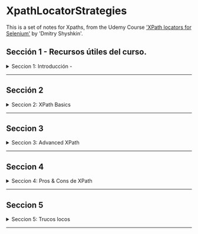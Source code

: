 # XpathLocatorStrategies

This is a set of notes for Xpaths, from the Udemy Course ['XPath locators for Selenium'](https://www.udemy.com/course/xpath-locators-for-selenium/) by 'Dmitry Shyshkin'.

## Sección 1 - Recursos útiles del curso.

<details>

<summary> Seccion 1: Introducción - </summary>

<details>

<summary>Páginas Web</summary>

1. [Test Login](https://practicetestautomation.com/practice-test-login/)
2. [Test Exceptions](https://practicetestautomation.com/practice-test-exceptions/)
3. [GitHub Repo - XPath-locators-for-Selenium](https://github.com/dimashyshkin/XPath-locators-for-Selenium)

</details>

<details>

<summary>Plugins para facilitar la vida.</summary>

1. FireFox

   - xPath Finder

2. Chrome
   - Ranorex Selocity
   - SelectorsHub
   - CSS and XPath checker
   - Relative Xpath Helper
   - TruePath
   - Chro Path
   - Selectors Hub - XPath helper

</details>

### Shortcuts de Teclado

<details>

<summary>TRUCOS</summary>

En el explorador Google CHROME:

1. Abrir el Inspector de Elementos, para ver el Document Object Model (DOM).

   1. > CTRL + SHIFT + I
   2. > F12
   3. > Click Derecho > Inspeccionar

2. Abrir directamente abre el Selector de WebElements en el DOM.
   1. > CTRL + SHIFT + C
   2. > CTRL + F - Abre un buscador para validar Xaths

</details>

</details>

---

## Sección 2

<details>

<summary>Seccion 2: XPath Basics</summary>

### Xpath Meaning

<details>

<summary>Xpath significa</summary>

XML Path  Language it's a Query Language for selecting **nodes** from a XML document.

</details>

### XPATH Formula:

<details>

<summary>Xpath explicado</summary>

```
//tag[@attribute="value"]
```

</details>

### Estrategias de localización:

<details>

<summary>9 estrategias de localizacion</summary>

1. By locator = By.id("id_del_elemento");

2. By locator_name = By.name("name_elemnt");

3. By locator_className = By.className("clase_elemento");

4. By locator_tagName = By.tagName("tag");

5. By locator_linktext = By.linkText("texto_link");

6. By locator_partialLinkText = By.partialLinkText("parte_texto");

7. By locator_cssSelector = By.cssSelector("input[name='q']");

8. By locator_Xpath = By.xpath("//input[@name='q']");

9. JavaScript

```
JavascriptExecutor js = (JavascriptExecutor) driver;

WebElement searchBox = (WebElement)js.executeScript("return document.getElementsByName('q')[0]");
```

</details>

### Inspector de Elementos

<details>

<summary>Todo es relativo</summary>

- Usando el elemento 'Submit', hacia arriba, tiene 2 'hermanos' y 1 'padre.

![alt text](image-13.png)

- Usando el 'Form', hacia abajo, tiene 3 hijos.


![alt text](image-15.png)


</details>

### Terminlogía de los XPaths

<details>

<summary>Conceptos</summary>

1. Tipos de **nodos** en Xpath:
   - Element
   - Attribute
   - Text
   - Document
   - etc..
2. **Atomic Values**:
   - Nodos SIN hijos ni Padres.
3. **Relaciones** entre Nodos:
   - Padre
   - Hijo
   - Hermano
   - Ancestro
   - Descendiente
4. Tipos de XPath:
   1. Absolutos
      - Manera directa de localizar un elemento
      - Comienzan desde el Origen del DOM.
      - No son robustos ni confiables  (se arruinan con cualquier cambio en la página antes de nuestro elemento)
   2. Relativos (los que debemos usar)
      - Comienzan desde un Nodo que nosotros elegimos.
      - Mas cortos y fáciles de leer.
      - Estrategia de localización mas robusta.

</details>

### Sintaxis Básica de XPath

<details>

<summary>XPath Relativo e Hijo</summary>

- Tenemos un elemento 'PADRE' tipo 'Div' con un 'Id'

  - Dentro tiene otras cosas, pero las que nos interesa es el INPUT

- Elemento PADRE, usado como `XPath Relativo` o referencia:

```
//div[@id='row2']
```

![alt text](image-2.png)

- Con este punto de partida, nos dirigimos al elemento HIJO, el único tipo `INPUT`.
- Como no hay otro similar, el XPath queda:

```
//div[@id='row2']/input
```

![alt text](image-3.png)

</details>

### Diferencia entre '/' vs '//' vs './' vs '..//'

<details>

<summary>Diferencias clave en Nodos</summary>

---

1.  / - una diagonal
    - Usado al inicio del XPath, selecciona un elemento RAÍZ.
    - Usado para crear XPaths Absolutos
    - Abreviación de 'Child Node' - Nodo Hijo

#### Ejemplo 1:

```
/HTML/Body
```

El elemento raíz `HTML` contiene 2 hijos, `HEAD`y `BODY`

![alt text](image-4.png)

---

2.  // - doble diagonal

    - Abreviatura de 'descendiente' o 'Self Node'.
    - Para 'XPaths Relativos'
    - Selecciona un elemento en cualquier lugar de la página.

#### Ejemplo 2:

- Usando un elemento relativo, vamos buscando todos los elementos hijos en el árbol del DOM hasta encontrar los de tipo 'INPUT'.

- En este caso son 2 distintos.

```
//div[@id='rows']/div/div/input
```

![alt text](image-5.png)

**NOTA:** podemos `anidar` NODOS RELATIVOS para usar el Nodo Padre como nuevo RAIZ.

El XPath anterior, se puede reescribir como

```
//div[@id='rows']//input
```

Obteniendo el mismo resultado:

- **Dentro** del DIV element con ID = 'rows' (`Nodo Relativo`), **BUSCA** en cualquier lugar **elementos descendiente** con TAG tipo `INPUT`.

![alt text](image-6.png)

---

3. Uso de .// con 'Context Element'

- Este necesita un 'Context Element' en SELENIUM para funcionar, de otro modo no hace nada en el Navegador.
- Este es el código

```java
package com.practicetestautomation;

import java.util.List;

import org.openqa.selenium.By;
import org.openqa.selenium.WebElement;
import org.openqa.selenium.support.ui.ExpectedConditions;
import org.openqa.selenium.support.ui.WebDriverWait;
import org.testng.Assert;
import org.testng.annotations.Test;

public class RelativeXpathTests extends BaseTest {

	private String url = "https://practicetestautomation.com/practice-test-exceptions/";

	@Test(priority = 1)
	public void relativeXpathTest() {
		driver.get(url);

		// Find and click 'Add' button to add second row
		WebElement addButton = driver.findElement(By.id("add_btn"));
		addButton.click();

		// Use Explicit wait to wait for the second row to be visible
		WebDriverWait wait = new WebDriverWait(driver, 15);
		wait.until(ExpectedConditions.visibilityOfElementLocated(By.xpath("//div[@id='row2']")));

		// Get list of all rows
		List<WebElement> rows = driver.findElements(By.xpath("//div[@id='row2']/*[@id='save_btn']"));

		String actualText = null;

		// Iterate over each row in the list - this 'row' are the CONTEXT ELEMENT
		for (WebElement row : rows) {
			// Get text from label element for each 'row'
			String label = row.findElement(By.xpath(".//label")).getText(); // Look for //label inside CONTEXT ELEMENT
			System.out.println("Label text is: " + label);

			if (label.equals("Row 2")) {
				// If label equals Row 2, type Sushi into input field
				System.out.println("Typing 'sushi' into input field");
				row.findElement(By.xpath(".//input")).sendKeys("Sushi"); // Look for //label inside CONTEXT ELEMENT

				// Save new value by pushing Save button
				driver.findElement(By.xpath("//div[@id='row2']/*[@id='save_btn']")).click();

				// Get new value to use in the assertion
				actualText = row.findElement(By.xpath(".//input")).getAttribute("value"); // Look for //input inside CONTEXT ELEMENT
				break;
			}
		}
		Assert.assertEquals(actualText, "Sushi");
	}
}
```

</details>

### Diferencia entre 'Position' e 'Index'

<details>

<summary>XPath con múltiples resultados, y los métodos para definir elementos.</summary>

- Cuando encontramos una página que nos arroja varios resultados para un XPath, requerimos definir cuál es el elemento que queremos.

- Por ejemplo, en la página bajo prueba, si elegimos un elemento `H5` nos encuentra 6 resultados.

- `NOTA`: En los XPaths, los índices comienzan en '1', no en 'CERO' como los lenguajes de programación.

```
//H5
```

![alt text](image-7.png)


</details>


---


<details>

<summary>INDEX</summary>

- Un Índice XPath comienza en '1'

```
//H5[2]
```

- Para elegir un único elemento XPath, debemos encerrar entre `paréntesis cuadrados` la dirección del elemento.

![alt text](image-8.png)


- Para XPaths con `atributos`, se debe encerrar entre `paréntesis` el XPath completo y al final entre `corchetes` se coloca el índice.

```
(//div[@class='row'])[2]
```

![alt text](image-20.png)

---

- Ahora, digamos que dentro de este elemento, queremos el botón `REMOVE`. 
- Podemos usar la búsqueda de elementos hijos de este elemento.

```
(//div[@class='row'])[2]/button[3]
```

![alt text](image-21.png)

- Pero, podemos mejorar el XPath, teniendo en cuenta una consideración del método `INDEX`.

- `OJO` : si escribimos este comando, nos dará como resultado que efectivamente encontró los 6 botones, que coinciden con el criterio de búsqueda:

![alt text](image-23.png)

```
//div[@class='row']/button
```

![alt text](image-22.png)


- `PERO` si ponemos los corchetes, NO va encontrar nuestro elemento.

```
//div[@class='row']/button[6]
```

- Por que, XPath va a buscar dentro del `PRIMER` elemento que cumpla la condición de ser DIV y tener clase ROW, el sexto elemento tipo BUTTON.

- Y sabemos por el DOM que sólo contiene 3 elementos.

- La sintaxis correcta, es nuevamente, envolver TODO el XPath entre `paréntesis` para que PRIMERO busque TODOS los elementos tipo BUTTON dentro de TODOS los DIV con clase ROW.



```
(//div[@class='row']/button)[6]
```

- Y ahora sí, encontrados TODOS, elegir ya sea el último, o el índice '6'.

![alt text](image-24.png)



```
(//div[@class='row']/button)[last()]
```

- De esta manera, encerrando entre paréntesis todo el XPath para buscar primero todos los elementos, también funciona el truco del comando 'last()'.

</details>



---

<details>

<summary>position()</summary>

- Así como el Index, el comando `[position()=X]` también arroja un único elemento XPath por `punteros`.

```
//H5[position()=3]
```

- Si hacen lo mismo, ¿para qué sirve?

![alt text](image-9.png)

Por que, a diferencia de INDEX, con `POSITION` podemos jugar con los `punteros`.

![alt text](image-10.png)

---

---


- Imaginemos que por alguna razón NO necesitamos el primer resultado, sólo los que dicen 'Test Case X: ...'

- SABIENDO que el elemento que NO queremos está en la `primera posición`, podemos excluirlo de la búsqueda con XPath.


```
//H5[position()!=1]
```

- De esta manera podemos elegir todos los elementos `H5`, excluyendo el primero, y ahora únicamente encontrará 5 elementos.

![alt text](image-16.png)

- `POSITION`es un método versátil, con el que podemos conseguir el mismo resultado combinando los operadores.

![alt text](image-17.png)

</details>


---

<details>

<summary>last()</summary>

- Si no sabemos el número de elementos, pero estamos seguros de que el que necesitamos es el último, podemos usar `LAST` como comando.

```
//H5[last()]
```

- Y seleccionará el último elemento del tipo que le indiquemos:

![alt text](image-18.png)

- Siendo posible además, elegir en reversa desde esa posición, similar al sistema de `arrays`de Python.

```
//H5[last()-1]
```


![alt text](image-19.png)


</details>

### XPaths Functions - TEXT

---

<details>

<summary>text()</summary>

- La fórmula para encontrar un elemento por su TEXTO es:

```
//tag[text()='value']
```

- PERO, se debe escribir el texto COMPLETO tal cual aparece en el DOM.

```
//h5[text()='Create list of your favorite foods']
```

![alt text](image-25.png)

- Otra manera de lograr el mismo resultado es:

```
//h5[normalize-space()='Create list of your favorite foods']
```

- Funciona para cualquier tipo de elemento que contenga TEXTO.

```
//a[text()='Selenium WebDriver with Java for beginners program']
```

![alt text](image-26.png)

</details>

---

### XPath Functions - contains

<details>

<summary>contains()</summary>

- Permite seleccionar un elemento por el contenido `parcial` de un `atributo` en el DOM.
- Esta función es útil para `elementos parcialmente dinámicos`.


Por ejemplo, si un ID tiene valores `parcialmente dinámicos`.

![alt text](image-27.png)

- La fórmula es:

```
//tag[contains(@attribute,'partial value')]
```

![alt text](image-28.png)


- También es útil con, por ejemplo, `etiquetas` tipo `CLASS` que contienen atributos muy largos.
- Podemos encontrar el mismo elemento sin necesidad de escribir todo el `valor`.

```
//body[contains(@class,'page-template-test_exceptions')]
```

![alt text](image-29.png)

- También podemos encontrar varios elementos que comparten cierta característica.

```
id="edit_btn"
id="save_btn"
id="add_btn"
```

![alt text](image-30.png)

```
$x("//button[contains(@id,'_btn')]")
```

![alt text](image-31.png)

- Finalmente, podemos encontrar un elemento por su `texto parcial` usando XPath.
- En lugar del atributo, usamos la función `text` dentro de `contains` de la siguiente manera.

![alt text](image-32.png)

- Escribimos sólo una parte del texto del elemento.

```
$x("//p[contains(text(),'This page is created')]")
```

![alt text](image-33.png)

- FIN

</details>

---

### XPath Function - Starts with

<details>

<summary>starts-with()</summary>

- Esta función es similar a `contains()`, pero es mas específica en su sintaxis.
- Requiere, como su nombre lo indica, únicamente el inicio del `valor` del `atributo`.
- La fórmula es:

```
//tag[starts-with(@attribute,'beginning')]
```

Por ejemplo, para el elemento:

![alt text](image-34.png)

- Con código HTML:

```
 <input type="text" class="input-field" value="Pizza" disabled="true">
```

- Podemos usar el `valor` del  `atributo` 'CLASS'
- Y el XPath con la función `starts-with()` quedaría de la siguiente manera:

```
//input[starts-with(@class,'input')]
```

![alt text](image-35.png)

- De la misma manera que con `contains()`, podemos usar esta función para encontrar `TEXTO`.

![alt text](image-36.png)

- Por ejemplo, para este elemento, podemos usar el siguiente XPath.

```
//p[starts-with(text(),'This page')]
```

![alt text](image-37.png)

</details>

---

### XPath Function - NOT

<details>

<summary>not()</summary>

- La fórmula es muy sencilla:

```
//tag[not(anything we learned before)]
```

- Busca todos los elementos que cumplan la condición, PERO IGNORA el que te estoy definiiendo.

![alt text](image-38.png)

- Por ejemplo, si buscamos únicamente la etiqueta `botón` encontraremos 5 resultados:

![alt text](image-39.png)

- Si elegimos uno en particular, el resulado es ese botón:

```
//button[@id='edit_btn']
```

![alt text](image-40.png)

---

- Ahora, si usamos la función `not()`, el resultado son los 5 elementos originales, `excepto` el que definimos.

```
//button[not(@id='edit_btn')]
```

![alt text](image-41.png)


---

- Podemos excluir cualquier elemento, con cualquier método que aprendimos:

```
//H5
```

- Recordemos que en el ejercicio del `position()` exlcuímos el primer elemento.

- Eso, también se puede lograr con la función `not()` de varias maneras.

```
//H5[not(position()=1)]
//H5[not(text()='Create list of your favorite foods')]
//H5[not(contains(text(),'favorite foods))]
```

![alt text](image-42.png)

</details>



</details>

---

## Seccion 3

<details>

<summary>Seccion 3: Advanced XPath</summary>

---

### Operador - OR

<details>

<summary>or</summary>

- A veces, un mismo loclaizador se necesita escribir distinto dependiendo del navegador.

![alt text](image-45.png)

- Para esto, existen distintos operadores de XPath, pero sólo `OR` y `AND` son útiles en Automation.

![alt text](image-44.png)

- Con estas herramientas, podemos hacer estrategias de localización complejas.

- Por ejemplo, de nuestra página muestra, podemos elegir múltiples elementos.

```
//button[@name='Add']
```

![alt text](image-46.png)

```
//button[@name='Remove']
```

![alt text](image-47.png)

- En la página, en total, hay 8 botones:

![alt text](image-48.png)

- Entonces, si ambos comparten `etiqueta` para elegir `ambos` debemos agrupar el `predicado` del XPath.

```
//button[@name='Add' or @name='Remove']
```

- Podemos usar cualquier atributo del Xpath para la función.

```
//button[@name='Add' or @id='remove_btn']
```



</details>

---

### Operador - AND

<details>

<summary>and</summary>

- Cuando necesitamos definir exactamente la unicidad de un elemento web, entonces debemos añadir condiciones para su cumplimiento simultáneo.

- Para ello, debemos `añadir` condiciones al predicado (no siempre con `valor` en ellos)

```
//button[@class and @name='Save']
```

- Este ejemplo nos arroja 2 resultados, por que uno está oculto.

- Los elementos ocultos tienen este atributo.

```
style="display: none;"
```

- Entonces, debemos añadir a la condición de la estrategia de loclaización, este dato:

```
//button
```

- 8 resultados

```
//button[@class='btn']
```

- 6 resultados

```
//button[@class='btn' and not(@style='display: none;')]
```

- 2 resultados, los que queremos:

![alt text](image-49.png)

- Otra manera de usar la sintaxis `AND` es sencillamente, agrupar entre `corchetes` los `predicados`.

```
//button [@class='btn'] [not(@style='display: none;')]
```

</details>

---

### Wildcards

<details>

<summary>//*[@*='valor'] </summary>

- Podemos utilizar el caracter comodín `*` para codificar una búsqueda rápida.

- Asterísco en lugar de la etiqueta, encontrará cualquier `elemento nodo`.
- Asterísco en lugar del atributo, encontrará cualquier `nodo atributo`.

```
//*[@class]
```

- Esto significa, busca cualquier elemento, que tenga un atributo llamado `class`.

- A veces, también queremos un elemento donde algún atributo tenga un valor específico.

```
//button[@*='btn']
```

- Esto nos arroja 3 elementos

```
//button[@*='add_btn']
```

- Esto nos arroja 1 elemento

</details>

---

### XPath Axes

<details>

<summary>Elementos EJE</summary>

- Recordando la clase de `Índices`, si buscamos un elemento desde la `raíz` del `DOM` debemos
comenzar sabiendo que el primer resultado se encontrará en la dirección `[1]` en sentido `descendente`.

- La fórmula de los `EJES XPath` es:

```
axisname::notetest[predicate] 
```

- Con esta técnica de `ejes`, podemos <u>invertir el sentido de la búsqueda</u> para que ocurra en forma `ascendente`.

- Los comandos de `Xpath Axes del NODO` son:
```
1. DESCENDENTES
   1. descendant  - Selects all of: Children / GrandChildren of the current node.
   2. following-sibling  - Select all Sibling BEFORE the current node. 

2. ASCENDENTES
   1. preceding-sibling - Select all Sibling AFTER the current node. 
   2. parent - Only the PARENT of the current node.
   3. ancestor - Selects all of: Parents / GrandParents / etc, of the current node.
```

![alt text](image-50.png)

---

> EJEMPLO 1 - Búsqueda ascendente:

Encontrar este elemento `<div>` imaginando que su `PADRE` no tuviera manera de ser definido. pero podemos partir de un hijo fácilmente localizable.

![alt text](image-51.png)

<u>**Solución:**</u>

Se localiza al hijo con XPath: `//div[@id='row1']`

Se utilza la fórmula de Axes: el símbolo es con `'/'` como si fuera nodo `derivado`.

Se especifica el tipo de nodo `derivado`, en este caso, es un `parent::` 

Se define el `TAG` del nodo al que queremos llegar; en este caso es un `div`.

Quedando el Xpath Axes como:

> `//div[@id='row1']/parent::div`

**NOTA 1:** en este caso, como hay un único elemento padre también se pueden utilizar los comodines o `wildcards'  pudiendo ser el Xpath :

`//div[@id='row1']/parent::*`

Pero, se recomienda abogar por la especificidad.

**NOTA 2:** En este ejemplo no se usaron 'predicados' para el elemento 'PADRE', por que no tiene ninguno, pero sí se pueden usar.

![alt text](image-52.png)

---

**EJERCICIO 2: - búsqueda descendente pero ROBUSTA**

- Obtener el segundo 'paso' debajo del 'Test Case 2': `Click Add button`

![alt text](image-53.png)

Sabiendo que el elemento buscado está dentro de un `<li>`, hijo de un `<ol>`, hijo de un `<section>` con atributos, sería muy sencillo elegir esta estragegia:

`//section/ol[2]/li[2]`

Pero, es muy similar a un XPath absoluto, es frágil ante cualquier cambio en el diseño de la página.

![alt text](image-54.png)


- Entonces:

<u>Solución recomendada:</u>

Elegir los elementos mas cercanos posible

En este caso, el mismo nodo H5 que contiene el texto 'Test case 2:'

Teniendo ese `eje` o 'referencia', podemos buscar sus elementos 'HERMANOS', que son los `<ol>`.

Sabiendo que los 'ejes' son nuevas referencias, podemos usar 'Index' teniendo en cuenta que el elemento `<ol>` mas cercano debe ser el que queremos, entonces queda:

```
//h5[contains(text(),'Test case 2:')]/following-sibling::ol[1]/li[2]
```

![alt text](image-55.png)

---

**EJERCICIO 3: - búsqueda ascendente y ROBUSTA**

- Referencias 'hacia arriba'.

- Obtener el encabezado de una lista de pasos 'Test Case 2',  a partir de uno de sus 'Pasos' listados mas abajo, `Verify text saved`.

![alt text](image-56.png)

- Pistas:

   - Usar la función 'TEXT' para encontrar nuestro elemento 'eje'.

   - Luego, usar el 'eje' PARENT.

   - Luego, usar el 'eje' PRECEDING-SIBLING

   ![alt text](image-57.png)

```
//li[contains(text(),'Verify text saved')]/parent::ol/preceding-sibling::h5[1]
```

** Lección: ** 

OJO: 

Siempre, al realizar una búsqueda a partir de un elemento éste se convierte en el referente a partir del cuál se 'reinicia' el conteo con 'Índices'.

Esto es importante, por que queremos siempre elegir al elemento mas cercano y para ello nos valemos de los 'Índex'.

</details>

---

### Elementos relativos a otros elementos.

<details>

<summary>.//</summary>

- Esta expresión es útil dentro de un predicado, con un elemento usado como 'eje relativo'.

- **OJO**  
No es lo mismo esto, una busqueda 'descendente'...

```
//div/input
//div/child::input         (alternativa 1)
//input[parent::div]       (alternativa 2)
```

![alt text](image-58.png)


**QUE ESTO** 

Una búsqueda relativa a otros elementos.

```
//div[./input]
```

![alt text](image-59.png)


- Estamos buscando un elemento `div` en cualquier parte del DOM, que sea `relativo` a un elemento
`HIJO` tipo `input`.

- O sea, un elemento 'div'`PADRE` relativo al `HIJO` tipo 'input'.

> Estamos buscando al Papá de este chamaco.

- Sabiendo esto, podemos escribir también:

```
//input/parent::div
```

---

**TRUCAZO**

- Podemos usar predicados dentro de otros Predicados, para definir elementos.

- Si sólo usamos esto:

```
//input[parent::div]
```

Da esto:

![alt text](image-60.png)


- Pero si somos mas específicos, encontraremos exactamente lo que estamos buscando:

```
//input[parent::div[@id='row2']]
```

![alt text](image-61.png)

- Si bien funciona, hay maneras mas sencillas y legibles de lograr los mismos resultados.

```
//div[@id='row2']/input
```



</details>

---

### Seleccionar varios Xpaths simultáneamente

<details>

<summary>'|'</summary>

- Con el símbolo `|` podemos seleccionar varios elementos XPath, sin hacer uso del `OR`.

- De esta manera podemos combinar 2 expresiones Xpath simultáneamente.

- Generalmente se usa cuando tenemos una lista de elementos y éstos tienen distinto localizador.

- Imaginemos que necesitamos todos los elementos con texto en negritas,  `H5` y `H2`. Queda:

```
//h5 | //h2
```

![alt text](image-62.png)


- Ahora, podemos también usar XPath completos y encadenarlos:

```
//div[@id='row1']/button | //div[@id='row1']/input
```

![alt text](image-63.png)


- Lo mejor, es que no está limitado a un número determinado de expresiones XPath

```
//h5 | //h2 | //p
```

![alt text](image-64.png)

</details>

---

### Otro Terminología 7

<details>

<summary>Tema Nuevo</summary>

You can add text HERE.

</details>

</details>

---

## Seccion 4

<details>

<summary>Seccion 4: Pros & Cons de XPath</summary>

You can add text within a collapsed section.

You can add an image or a code block, too.

</details>

---

## Seccion 5

<details>

<summary>Seccion 5: Trucos locos</summary>

---

<details>

<summary>Podemos usar un '*' en lugar del TAG.</summary>

```
//tag[@attribute="value"]      ->  //*[@id="validationCustom01"]
```

![alt text](image.png)

</details>

---

<details>

<summary>Podemos probar los XPaths directamente en el Navegador</summary>

> CTRL + SHIFT +I > Console

Usamos la siguiente sintaxis:

> $x("//\*[@id='validationCustom01']")

![alt text](image-1.png)

**TIP:** Todo dento de comillas dobles, deben ser comillas SIMPLES, por Sintaxis. 'Valores' de las etiquetas.

</details>

</details>

---
